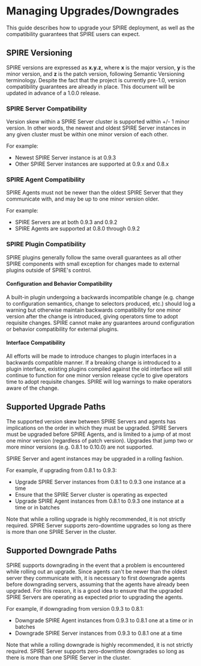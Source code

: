 # Managing Upgrades/Downgrades
This guide describes how to upgrade your SPIRE deployment, as well as the compatibility guarantees that SPIRE users can expect.

## SPIRE Versioning
SPIRE versions are expressed as **x.y.z**, where **x** is the major version, **y** is the minor version, and **z** is the patch version, following Semantic Versioning terminology. Despite the fact that the project is currently pre-1.0, version compatibility guarantees are already in place. This document will be updated in advance of a 1.0.0 release.

### SPIRE Server Compatibility
Version skew within a SPIRE Server cluster is supported within +/- 1 minor version. In other words, the newest and oldest SPIRE Server instances in any given cluster must be within one minor version of each other.

For example:
* Newest SPIRE Server instance is at 0.9.3
* Other SPIRE Server instances are supported at 0.9.x and 0.8.x

### SPIRE Agent Compatibility
SPIRE Agents must not be newer than the oldest SPIRE Server that they communicate with, and may be up to one minor version older.

For example:
* SPIRE Servers are at both 0.9.3 and 0.9.2
* SPIRE Agents are supported at 0.8.0 through 0.9.2

### SPIRE Plugin Compatibility
SPIRE plugins generally follow the same overall guarantees as all other SPIRE components with small exception for changes made to external plugins outside of SPIRE's control.

#### Configuration and Behavior Compatibility
A built-in plugin undergoing a backwards incompatible change (e.g. change to configuration semantics, change to selectors produced, etc.) should log a warning but otherwise maintain backwards compatibility for one minor version after the change is introduced, giving operators time to adopt requisite changes.
SPIRE cannot make any guarantees around configuration or behavior compatibility for external plugins.

#### Interface Compatibility
All efforts will be made to introduce changes to plugin interfaces in a backwards compatible manner. If a breaking change is introduced to a plugin interface, existing plugins compiled against the old interface will still continue to function for one minor version release cycle to give operators time to adopt requisite changes. SPIRE will log warnings to make operators aware of the change.

## Supported Upgrade Paths

The supported version skew between SPIRE Servers and agents has implications on the order in which they must be upgraded. SPIRE Servers must be upgraded before SPIRE Agents, and is limited to a jump of at most one minor version (regardless of patch version). Upgrades that jump two or more minor versions (e.g. 0.8.1 to 0.10.0) are not supported.

SPIRE Server and agent instances may be upgraded in a rolling fashion.

For example, if upgrading from 0.8.1 to 0.9.3:
* Upgrade SPIRE Server instances from 0.8.1 to 0.9.3 one instance at a time
* Ensure that the SPIRE Server cluster is operating as expected
* Upgrade SPIRE Agent instances from 0.8.1 to 0.9.3 one instance at a time or in batches

Note that while a rolling upgrade is highly recommended, it is not strictly required. SPIRE Server supports zero-downtime upgrades so long as there is more than one SPIRE Server in the cluster.

## Supported Downgrade Paths

SPIRE supports downgrading in the event that a problem is encountered while rolling out an upgrade. Since agents can't be newer than the oldest server they communicate with, it is necessary to first downgrade agents before downgrading servers, assuming that the agents have already been upgraded. For this reason, it is a good idea to ensure that the upgraded SPIRE Servers are operating as expected prior to upgrading the agents.

For example, if downgrading from version 0.9.3 to 0.8.1:
* Downgrade SPIRE Agent instances from 0.9.3 to 0.8.1 one at a time or in batches
* Downgrade SPIRE Server instances from 0.9.3 to 0.8.1 one at a time

Note that while a rolling downgrade is highly recommended, it is not strictly required. SPIRE Server supports zero-downtime downgrades so long as there is more than one SPIRE Server in the cluster.
